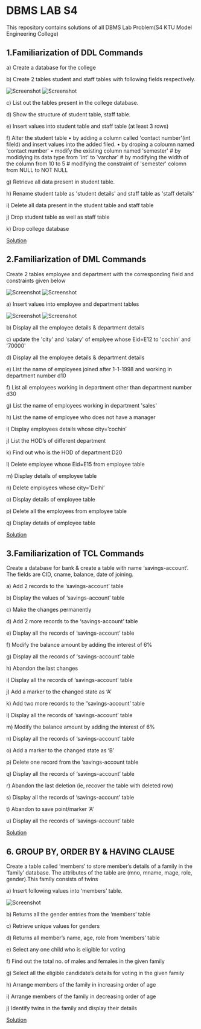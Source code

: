 # DBMS LAB S4

This repository contains solutions of all DBMS Lab Problem(S4 KTU Model Engineering College)

## 1.Familiarization of DDL Commands

a) Create a database for the college

b) Create 2 tables student and staff tables with following fields respectively.

![Screenshot](staff.png)
![Screenshot](student.png)

c) List out the tables present in the college database.

d) Show the structure of student table, staff table.

e) Insert values into student table and staff table (at least 3 rows)

f) Alter the student table 
    • by adding a column called 'contact number'(int fileld) and insert values into the added filed.
    • by droping a coloumn named 'contact number'
    • modify the existing column named 'semester' 
			# by modidying its data type from 'int' to 'varchar'
			# by modifying the width of the column from 10 to 5
			# modifying the constraint of 'semester' colomn from NULL to NOT NULL

g) Retrieve all data present in student table.

h) Rename student table as 'student details' and  staff table as 'staff details'

i) Delete all data present in the student table and staff table

j) Drop student table as well as staff table

k) Drop college database

<a href="https://github.com/Abhijith-2002/DBMS-Lab/blob/main/DDL_Commands.sql">Solution</a>

## 2.Familiarization of DML Commands

Create 2 tables employee and department with the corresponding field and constraints given below

![Screenshot](office.png)
![Screenshot](department.png)

a) Insert values into employee and department tables

![Screenshot](emp_data.png)
![Screenshot](dept_data.png)

b) Display all the employee details & department details

c) update the 'city' and 'salary' of emplyee whose Eid=E12 to 'cochin' and '70000'

d) Display all the employee details & department details

e) List the name of employees joined after 1-1-1998 and working in department number d10

f) List all employees working in department other than department number d30

g) List the name of employees working in department 'sales'

h) List the name of employee who does not have a manager

i) Display employees details whose city=’cochin’

j) List the HOD’s of different department

k) Find out who is the HOD of department D20

l) Delete employee whose Eid=E15 from employee table

m) Display details of employee table

n) Delete employees whose city=’Delhi’

o) Display details of employee table

p) Delete all the employees from employee table

q) Display details of employee table

<a href="https://github.com/Abhijith-2002/DBMS-Lab/blob/main/DML_Commands.sql">Solution</a>

## 3.Familiarization of TCL Commands

Create a database for bank & create a table with name ‘savings-account’. The fields are CID, cname, balance, date of joining.

a) Add 2 records to the ‘savings-account’ table

b) Display the values of ‘savings-account’ table

c) Make the changes permanently

d) Add 2 more records to the ‘savings-account’ table

e) Display all the records of ‘savings-account’ table

f) Modify the balance amount by adding the interest of 6%

g) Display all the records of ‘savings-account’ table

h) Abandon the last changes

i) Display all the records of ‘savings-account’ table

j) Add a marker to the changed state as ‘A’

k) Add two more records to the ‘’savings-account’ table

l) Display all the records of ‘savings-account’ table

m) Modify the balance amount by adding the interest of 6%

n) Display all the records of ‘savings-account’ table

o) Add a marker to the changed state as ‘B’

p) Delete one record from the ‘savings-account table

q) Display all the records of ‘savings-account’ table

r) Abandon the last deletion (ie, recover the table with deleted row)

s) Display all the records of ‘savings-account’ table

t) Abandon to save point/marker ‘A’

u) Display all the records of ‘savings-account’ table

<a href="https://github.com/Abhijith-2002/DBMS-Lab/blob/main/TCL_Commands.sql">Solution</a>

## 6. GROUP BY, ORDER BY & HAVING CLAUSE

Create a table called ‘members’ to store member’s details of a family in the ‘family’ database. The attributes of the table are (mno, mname, mage, role, gender).This family consists of twins

a) Insert following values into ‘members’ table.

![Screenshot](members.png)

b) Returns all the gender entries from the ‘members’ table

c) Retrieve unique values for genders

d) Returns all member’s name, age, role from ‘members’ table

e) Select any one child who is eligible for voting

f) Find out the total no. of males and females in the given family

g) Select all the eligible candidate’s details for voting in the given family

h) Arrange members of the family in increasing order of age

i) Arrange members of the family in decreasing order of age

j) Identify twins in the family and display their details

<a href="https://github.com/Abhijith-2002/DBMS-Lab/blob/main/Group_By_Having_Order_By.sql">Solution</a>
